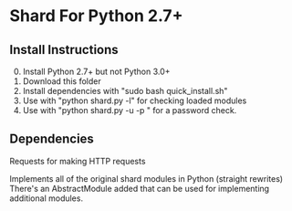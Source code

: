 # Shard For Python 2.7+


## Install Instructions

0) Install Python 2.7+ but not Python 3.0+
1) Download this folder
2) Install dependencies with "sudo bash quick_install.sh"
3) Use with "python shard.py -l" for checking loaded modules
4) Use with "python shard.py -u <USERNAME> -p <PASSWORD>" for a password check.

## Dependencies
Requests for making HTTP requests

Implements all of the original shard modules in Python (straight rewrites)
There's an AbstractModule added that can be used for implementing additional modules.